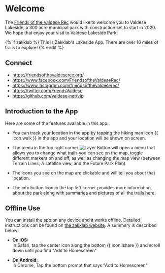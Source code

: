 # Welcome

The [Friends of the Valdese Rec][link-fvr] would like to welcome you to Valdese Lakeside, a 300 acre municipal park with construction set
to start in 2020. We hope that enjoy your visit to Valdese Lakeside Park!

{% if zakklab %}
This is Zakklab's Lakeside App. There are over 10 miles of trails to explore!
{% endif %}

## Connect

- https://friendsofthevaldeserec.org/
- https://www.facebook.com/FriendsoftheValdeseRec/
- https://www.instagram.com/friendsofthevaldeserec/
- https://twitter.com/FriendsValdese
- https://github.com/valdese-net/vlp


## Introduction to the App

Here are some of the features available in this app:

- You can track your location in the app by tapping the hiking man icon {{ icon.walk }}
in the app and your location will be shown on screen.

- The menu in the top right corner ![Layer Button][img-layerbtn] will open a menu that allows you to
change what trails you can see on the map, toggle different markers on and off, as well as changing
the map view (between Terrain Lines, A satellite view, and the Future Park Plan).

- The icons you see on the map are clickable and will tell you about that location.

- The info button icon in the top left corner provides more information about the park
along with summaries and pictures of all the trails here.

## Offline Use

You can install the app on any device and it works offline. Detailed instructions can be found
on [the zakklab website][link-zakklab]. A summary is described below:

- **On iOS:**\
In Safari, tap the center icon along the bottom {{ icon.ishare }}
and scroll down until you find "Add to Homescreen"

- **On Android:**\
In Chrome, Tap the bottom prompt that says "Add to Homescreen"

[img-layerbtn]: ../../node_modules/leaflet/dist/images/layers.png#inline
[link-fvr]: https://friendsofthevaldeserec.org
[link-zakklab]: https://zakklab.valdese.info/vlp/smart-install/
